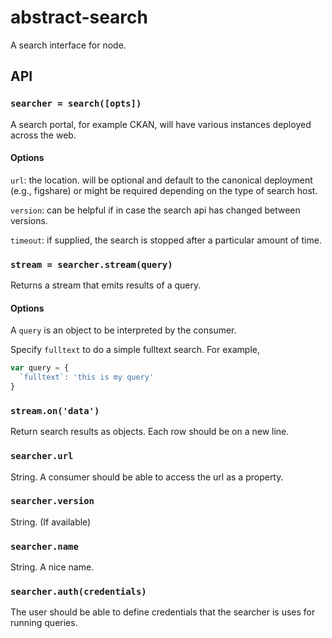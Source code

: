 # abstract-search

A search interface for node.

## API

### `searcher = search([opts])`

A search portal, for example CKAN, will have various instances deployed across the web.

#### Options

`url`: the location. will be optional and default to the canonical deployment (e.g., figshare) or might be required depending on the type of search host.

`version`: can be helpful if in case the search api has changed between versions.

`timeout`: if supplied, the search is stopped after a particular amount of time.

### `stream = searcher.stream(query)`

Returns a stream that emits results of a query.

#### Options

A `query` is an object to be interpreted by the consumer.

Specify `fulltext` to do a simple fulltext search. For example,

```js
var query = {
  `fulltext`: 'this is my query'
}
```

### `stream.on('data')`

Return search results as objects. Each row should be on a new line.

### `searcher.url`

String. A consumer should be able to access the url as a property.

### `searcher.version`

String. (If available)

### `searcher.name`

String. A nice name.

### `searcher.auth(credentials)`

The user should be able to define credentials that the searcher is uses for running queries.
